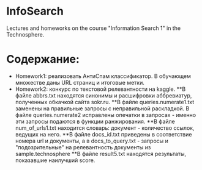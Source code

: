 # InfoSearch
 Lectures and homeworks on the course "Information Search 1" in the Technosphere.
# Содержание:
- Homework1: реализовать АнтиСпам классификатор. В обучающем множестве даны  URL страниц и итоговые метки.
- Homework2: конкурс по текстовой релевантности на kaggle. 
**В файле abbrs.txt находятся синонимы и расшифровки аббревиатур, полученных обкачкой сайта sokr.ru.
**В файле queries.numerate1.txt заменены на правильные запросы с неправильной раскладкой. В файле queries.numerate2 исправлены опечатки в запросах - именно эти запросы подаются в функции ранжирования.
**В файле num_of_urls1.txt находится словарь: документ - количество ссылок, ведущих на него.
**В файле docs_id.txt приведены в соответствие номера url и документы, а в docs_to_query.txt - запросы и "подозрительные" на релевантность документы из sample.technosphere
**В файле result5.txt находятся результаты, показавшие наилучший score.